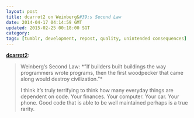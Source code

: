 ```yaml
---           
layout: post
title: dcarrot2 on Weinberg&#39;s Second Law
date: 2014-04-17 04:14:59 GMT
updated: 2015-02-25 00:18:00 SGT
category:
tags: [tumblr, development, repost, quality, unintended consequences]
---
```


[**dcarrot2**](http://dcarrot2.tumblr.com/post/82869327135/weinbergs-second-law-if-builders-built):

> Weinberg’s Second Law: \*”If builders built buildings the way programmers wrote programs, then the first woodpecker that came along would destroy civilization.”\*
> 
> I think it’s truly terrifying to think how many everyday things are dependent on code. Your finances. Your computer. Your car. Your phone. Good code that is able to be well maintained perhaps is a true rarity.
